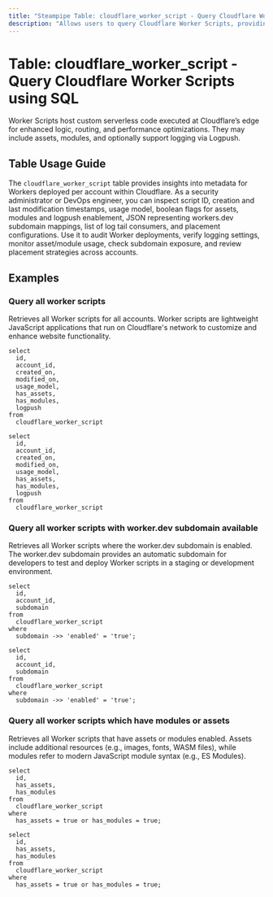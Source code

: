 ```yaml
---
title: "Steampipe Table: cloudflare_worker_script - Query Cloudflare Worker Scripts using SQL"
description: "Allows users to query Cloudflare Worker Scripts, providing metadata on deployed Workers including script ID, timestamps, usage model, presence of assets or modules, logpush flag, account association, subdomain availability, tail consumer list, and placement settings."
---
```


# Table: cloudflare_worker_script - Query Cloudflare Worker Scripts using SQL

Worker Scripts host custom serverless code executed at Cloudflare’s edge for enhanced logic, routing, and performance optimizations. They may include assets, modules, and optionally support logging via Logpush.

## Table Usage Guide

The `cloudflare_worker_script` table provides insights into metadata for Workers deployed per account within Cloudflare. As a security administrator or DevOps engineer, you can inspect script ID, creation and last modification timestamps, usage model, boolean flags for assets, modules and logpush enablement, JSON representing workers.dev subdomain mappings, list of log tail consumers, and placement configurations. Use it to audit Worker deployments, verify logging settings, monitor asset/module usage, check subdomain exposure, and review placement strategies across accounts.


## Examples

### Query all worker scripts
Retrieves all Worker scripts for all accounts. Worker scripts are lightweight JavaScript applications that run on Cloudflare's network to customize and enhance website functionality.

```sql+postgres
select
  id,
  account_id,
  created_on,
  modified_on,
  usage_model,
  has_assets,
  has_modules,
  logpush
from
  cloudflare_worker_script
```

```sql+sqlite
select
  id,
  account_id,
  created_on,
  modified_on,
  usage_model,
  has_assets,
  has_modules,
  logpush
from
  cloudflare_worker_script
```

### Query all worker scripts with worker.dev subdomain available
Retrieves all Worker scripts where the worker.dev subdomain is enabled. The worker.dev subdomain provides an automatic subdomain for developers to test and deploy Worker scripts in a staging or development environment.

```sql+postgres
select
  id,
  account_id,
  subdomain
from
  cloudflare_worker_script
where
  subdomain ->> 'enabled' = 'true';
```

```sql+sqlite
select
  id,
  account_id,
  subdomain
from
  cloudflare_worker_script
where
  subdomain ->> 'enabled' = 'true';
```

### Query all worker scripts which have modules or assets
Retrieves all Worker scripts that have assets or modules enabled. Assets include additional resources (e.g., images, fonts, WASM files), while modules refer to modern JavaScript module syntax (e.g., ES Modules).

```sql+postgres
select
  id,
  has_assets,
  has_modules
from
  cloudflare_worker_script
where
  has_assets = true or has_modules = true;
```

```sql+sqlite
select
  id,
  has_assets,
  has_modules
from
  cloudflare_worker_script
where
  has_assets = true or has_modules = true;
```
